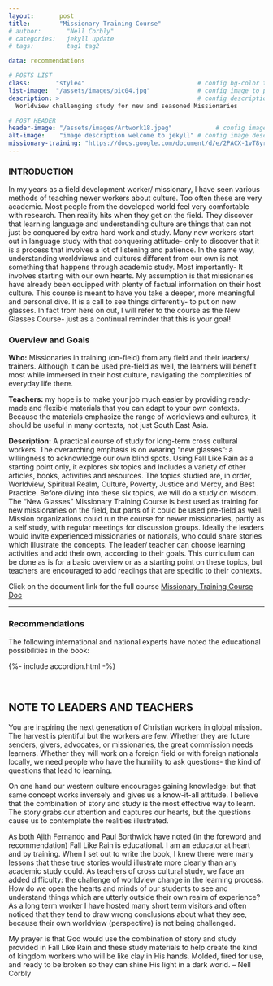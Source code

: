 ```yaml
---
layout:       post
title:        "Missionary Training Course"
# author:       "Nell Corbly"
# categories:   jekyll update
# tags:         tag1 tag2

data: recommendations

# POSTS LIST
class:       "style4"                               # config bg-color to post list card (1..6)
list-image:  "/assets/images/pic04.jpg"             # config image to post list card (1..6)
description: >                                      # config description to post list card
  Worldview challenging study for new and seasoned Missionaries

# POST HEADER
header-image: "/assets/images/Artwork18.jpeg"            # config image to post header
alt-image:    "image description welcome to jekyll" # config image description to alt att.
missionary-training: "https://docs.google.com/document/d/e/2PACX-1vT8yrJmdwvkHJl-g2Zk8YvroB96rN-OqKpEWTDANh8BwMROZUY5rR042_LWq8-XuOul4QiYYrNLwnkH/pub"
---
```

### INTRODUCTION

In my years as a field development worker/ missionary, I have seen various methods of teaching newer workers about culture. Too often these are very academic. Most people from the developed world feel very comfortable with research. Then reality hits when they get on the field.  They discover that learning language and understanding culture are things that can not just be conquered by extra hard work and study. Many new workers start out in language study with that conquering attitude- only to discover that it is a process that involves a lot of listening and patience. In the same way, understanding worldviews and cultures different from our own is not something that happens through academic study. Most importantly- It involves starting with our own hearts. My assumption is that missionaries have already been equipped with plenty of factual information on their host culture. This course is meant to have you take a deeper, more meaningful and personal dive. It is a call to see things differently- to put on new glasses. In fact from here on out, I will refer to the course as the New Glasses Course- just as a continual reminder that this is your goal!

### Overview and Goals
**Who:** Missionaries in training (on-field) from any field and their leaders/ trainers. Although it can be used pre-field as well, the learners will benefit most while immersed in their host culture, navigating the complexities of everyday life there. 

**Teachers:** my hope is to make your job much easier by providing ready-made and flexible materials that you can adapt to your own contexts. Because the materials emphasize the range of worldviews and cultures, it should be useful in many contexts, not just South East Asia.

**Description:** A practical course of study for long-term cross cultural workers. The overarching emphasis is on wearing “new glasses”: a willingness to acknowledge our own blind spots. Using Fall Like Rain as a starting point only, it explores six topics and Includes a variety of other articles, books, activities and resources. The topics studied are, in order, Worldview, Spiritual Realm, Culture, Poverty, Justice and Mercy, and Best Practice. Before diving into these six topics, we will do a study on wisdom. 
 The “New Glasses” Missionary Training Course is best used as training for new missionaries on the field, but parts of it could be used pre-field as well. Mission organizations could run the course for newer missionaries, partly as a self study, with regular meetings for discussion groups. Ideally the leaders would invite experienced missionaries or nationals, who could share stories which illustrate the concepts.  The leader/ teacher can choose learning activities and add their own, according to their goals. This curriculum can be done as is for a basic overview or as a starting point on these topics, but teachers are encouraged to add readings that are specific to their contexts.

<div class="4u 12u$(medium)">
  Click on the document link for the full course
  <a href="{{ page.missionary-training}}" target="_blank" class="button special fit">Missionary Training Course Doc</a>
</div>

---

### **Recommendations**
The following international and national experts have noted the educational possibilities in the book:

{%- include accordion.html -%}

<br>

## **NOTE TO LEADERS AND TEACHERS**
You are inspiring the next generation of Christian workers in global mission. The harvest is plentiful but the workers are few. Whether they are future senders, givers, advocates, or missionaries, the great commission needs learners. Whether they will work on a foreign field or with foreign nationals locally, we need people who have the humility to ask questions- the kind of questions that lead to learning.

On one hand our western culture encourages gaining knowledge: but that same concept works inversely and gives us a know-it-all attitude. I believe that the combination of story and study is the most effective way to learn. The story grabs our attention and captures our hearts, but the questions cause us to contemplate the realities illustrated. 

As both Ajith Fernando and Paul Borthwick have noted (in the foreword and recommendation) Fall Like Rain is educational. I am an educator at heart and by training. When I set out to write the book, I knew there were many lessons that these true stories would illustrate more clearly than any academic study could. As teachers of cross cultural study, we face an added difficulty: the challenge of worldview change in the learning process. How do we open the hearts and minds of our students to see and understand things which are utterly outside their own realm of experience? As a long term worker I have hosted many short term visitors and often noticed that they tend to draw wrong conclusions about what they see, because their own worldview (perspective) is not being challenged. 

My prayer is that God would use the combination of story and study provided in Fall Like Rain and these study materials to help create the kind of kingdom workers who will be like clay in His hands. Molded, fired for use, and ready to be broken so they can shine His light in a dark world. – Nell Corbly
